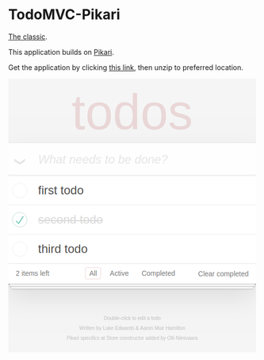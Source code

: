 # TodoMVC-Pikari
[The classic](http://todomvc.com/).

This application builds on [Pikari](https://github.com/olliNiinivaara/Pikari/).

Get the application by clicking [this link](https://github.com/olliNiinivaara/TodoMVC-Pikari/raw/master/todomvcpikari.zip), then unzip to preferred location.

![pic](https://github.com/olliNiinivaara/TodoMVC-Pikari/raw/master/pic.png)
